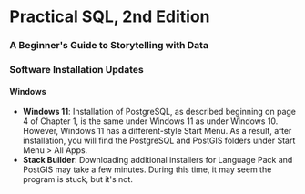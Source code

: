 # Practical SQL, 2nd Edition
### A Beginner's Guide to Storytelling with Data

### Software Installation Updates

#### Windows

- **Windows 11**: Installation of PostgreSQL, as described beginning on page 4 of Chapter 1, is the same under Windows 11 as under Windows 10. However, Windows 11 has a different-style Start Menu. As a result, after installation, you will find the PostgreSQL and PostGIS folders under Start Menu > All Apps.
- **Stack Builder**: Downloading additional installers for Language Pack and PostGIS may take a few minutes. During this time, it may seem the program is stuck, but it's not.
